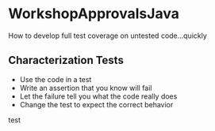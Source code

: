 # WorkshopApprovalsJava

How to develop full test coverage on untested code...quickly

## Characterization Tests
* Use the code in a test
* Write an assertion that you know will fail
* Let the failure tell you what the code really does
* Change the test to expect the correct behavior

test